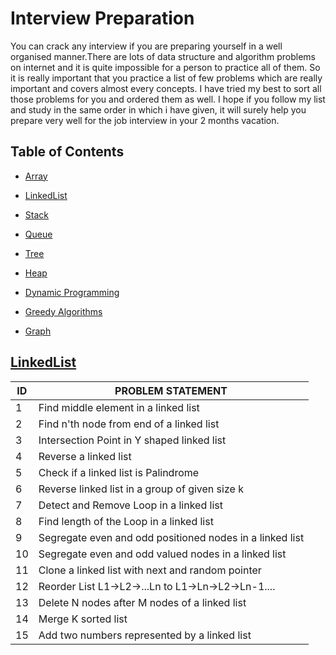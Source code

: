 # Interview Preparation
You can crack any interview if you are preparing yourself in a well organised manner.There are lots of data structure and algorithm problems on internet and it is quite impossible for a person to practice all of them. So it is really important that you practice a list of few problems which are really important and covers almost every concepts. I have tried my best to sort all those problems for you and ordered them as well. I hope if you follow my list and study in the same order in which i have given, it will surely help you prepare very well for the job interview in your 2 months vacation.

## Table of Contents

- [Array](#array)

- [LinkedList](#linkedlist)

- [Stack](stack)

- [Queue](#queue)

- [Tree](#tree)

- [Heap](#heap)

- [Dynamic Programming](dynamic-programming)

- [Greedy Algorithms](greedy-algorithms)

- [Graph](#graph)


## [LinkedList](https://github.com/ashuray/interviewroom/tree/master/LinkedList)


| **ID** | **PROBLEM STATEMENT**                                    |
|--------|----------------------------------------------------------|
| 1      | Find middle element in a linked list                     |
| 2      | Find n'th node from end of a linked list                 |
| 3      | Intersection Point in Y shaped linked list               |
| 4      | Reverse a linked list                                    |
| 5      | Check if a linked list is Palindrome                     |
| 6      | Reverse linked list in a group of given size k           |
| 7      | Detect and Remove Loop in a linked list                  |
| 8      | Find length of the Loop in a linked list                 |
| 9      | Segregate even and odd positioned nodes in a linked list |
| 10     | Segregate even and odd valued nodes in a linked list     |
| 11     | Clone a linked list with next and random pointer         |
| 12     | Reorder List L1->L2->...Ln to L1->Ln->L2->Ln-1....       |
| 13     | Delete N nodes after M nodes of a linked list            |
| 14     | Merge K sorted list                                      |
| 15     | Add two numbers represented by a linked list             |




